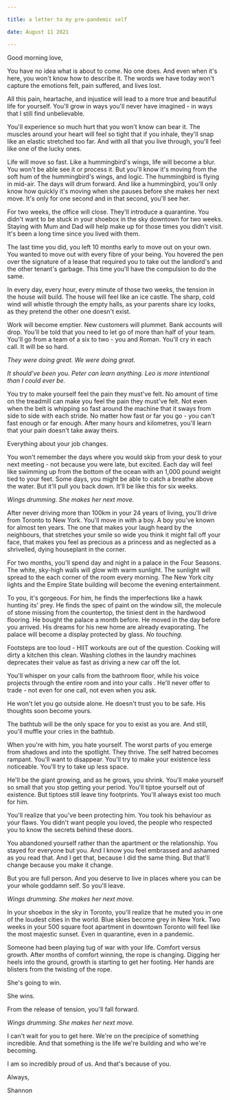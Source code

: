 ```yaml
---

title: a letter to my pre-pandemic self

date: August 11 2021

---
```


Good morning love,

You have no idea what is about to come. No one does. And even when it's here, you won't know how to describe it. The words we have today won't capture the emotions felt, pain suffered, and lives lost. 

All this pain, heartache, and injustice will lead to a more true and beautiful life for yourself. You'll grow in ways you'll never have imagined - in ways that I still find unbelievable. 

You'll experience so much hurt that you won't know can bear it. The muscles around your heart will feel so tight that if you inhale, they'll snap like an elastic stretched too far. And with all that you live through, you'll feel like one of the lucky ones.

Life will move so fast. Like a hummingbird's wings, life will become a blur. You won't be able see it or process it. But you'll know it's moving from the soft hum of the hummingbird's wings, and logic. The hummingbird is flying in mid-air. The days will drum forward. And like a hummingbird, you'll only know how quickly it's moving when she pauses before she makes her next move. It's only for one second and in that second, you'll see her.

For two weeks, the office will close. They'll introduce a quarantine. You didn't want to be stuck in your shoebox in the sky downtown for two weeks. Staying with Mum and Dad will help make up for those times you didn't visit. It's been a long time since you lived with them. 

The last time you did, you left 10 months early to move out on your own. You wanted to move out with every fibre of your being. You hovered the pen over the signature of a lease that required you to take out the landlord's and the other tenant's garbage. This time you'll have the compulsion to do the same. 

In every day, every hour, every minute of those two weeks, the tension in the house will build. The house will feel like an ice castle. The sharp, cold wind will whistle through the empty halls, as your parents share icy looks, as they pretend the other one doesn't exist. 

Work will become emptier. New customers will plummet. Bank accounts will drop. You'll be told that you need to let go of more than half of your team. You'll go from a team of a six to two - you and Roman. You'll cry in each call. It will be so hard. 

_They were doing great. We were doing great._

_It should've been you. Peter can learn anything. Leo is more intentional than I could ever be._ 

You try to make yourself feel the pain they must've felt. No amount of time on the treadmill can make you feel the pain they must've felt. Not even when the belt is whipping so fast around the machine that it sways from side to side with each stride. No matter how fast or far you go - you can't fast enough or far enough. After many hours and kilometres, you'll learn that your pain doesn't take away theirs.

Everything about your job changes. 

You won't remember the days where you would skip from your desk to your next meeting - not because you were late, but excited. Each day will feel like swimming up from the bottom of the ocean with an 1,000 pound weight tied to your feet. Some days, you might be able to catch a breathe above the water. But it'll pull you back down. It'll be like this for six weeks.

_Wings drumming. She makes her next move._ 

After never driving more than 100km in your 24 years of living, you'll drive from Toronto to New York. You'll move in with a boy. A boy you've known for almost ten years. The one that makes your laugh heard by the neighbours, that stretches your smile so wide you think it might fall off your face, that makes you feel as precious as a princess and as neglected as a shrivelled, dying houseplant in the corner.

For two months, you'll spend day and night in a palace in the Four Seasons. The white, sky-high walls will glow with warm sunlight. The sunlight will spread to the each corner of the room every morning. The New York city lights and the Empire State building will become the evening entertainment.

To you, it's gorgeous. For him, he finds the imperfections like a hawk hunting its' prey. He finds the spec of paint on the window sill, the molecule of stone missing from the countertop, the tiniest dent in the hardwood flooring. He bought the palace a month before. He moved in the day before you arrived. His dreams for his new home are already evaporating. The palace will become a display protected by glass. _No touching._

Footsteps are too loud - HIIT workouts are out of the question. Cooking will dirty a kitchen this clean. Washing clothes in the laundry machines deprecates their value as fast as driving a new car off the lot. 

You'll whisper on your calls from the bathroom floor, while his voice projects through the entire room and into your calls . He'll never offer to trade - not even for one call, not even when you ask. 

He won't let you go outside alone. He doesn't trust you to be safe. His thoughts soon become yours.

The bathtub will be the only space for you to exist as you are. And still, you'll muffle your cries in the bathtub. 

When you're with him, you hate yourself. The worst parts of you emerge from shadows and into the spotlight. They thrive. The self hatred becomes rampant. You'll want to disappear. You'll try to make your existence less noticeable. You'll try to take up less space. 

He'll be the giant growing, and as he grows, you shrink. You'll make yourself so small that you stop getting your period. You'll tiptoe yourself out of existence. But tiptoes still leave tiny footprints. You'll always exist too much for him.

You'll realize that you've been protecting him. You took his behaviour as your flaws. You didn't want people you loved, the people who respected you to know the secrets behind these doors. 

You abandoned yourself rather than the apartment or the relationship. You stayed for everyone but you. And I know you feel embrassed and ashamed as you read that. And I get that, because I did the same thing. But that'll change because you make it change. 

But you are full person. And you deserve to live in places where you can be your whole goddamn self. So you'll leave. 

_Wings drumming. She makes her next move._ 

In your shoebox in the sky in Toronto, you'll realize that he muted you in one of the loudest cities in the world. Blue skies become grey in New York. Two weeks in your 500 square foot apartment in downtown Toronto will feel like the most majestic sunset. Even in quarantine, even in a pandemic.

Someone had been playing tug of war with your life. Comfort versus growth. After months of comfort winning, the rope is changing. Digging her heels into the ground, growth is starting to get her footing. Her hands are blisters from the twisting of the rope. 

She's going to win.

She wins. 

From the release of tension, you'll fall forward.

_Wings drumming. She makes her next move._ 

I can't wait for you to get here. We're on the precipice of something incredible. And that something is the life we're building and who we're becoming.

I am so incredibly proud of us. And that's because of you.

Always, 

Shannon